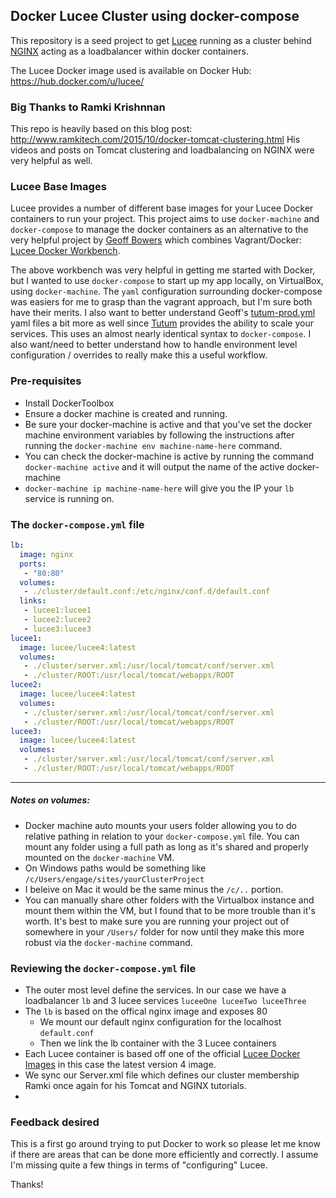 ## Docker Lucee Cluster using docker-compose

This repository is a seed project to get [Lucee](http://lucee.org/) running as a cluster behind [NGINX](https://www.nginx.com/) acting as a loadbalancer within docker containers.

The Lucee Docker image used is available on Docker Hub: https://hub.docker.com/u/lucee/

### Big Thanks to Ramki Krishnnan
This repo is heavily based on this blog post: http://www.ramkitech.com/2015/10/docker-tomcat-clustering.html His videos and posts on Tomcat clustering and loadbalancing on NGINX were very helpful as well.

### Lucee Base Images
Lucee provides a number of different base images for your Lucee Docker containers to run your project. This project aims to use `docker-machine` and `docker-compose` to manage the docker containers as an alternative to the very helpful project by [Geoff Bowers](https://github.com/modius) which combines Vagrant/Docker: [Lucee Docker Workbench](https://github.com/modius/lucee-docker-workbench).

The above workbench was very helpful in getting me started with Docker, but I wanted to use `docker-compose` to start up my app locally, on VirtualBox, using `docker-machine`. The `yaml` configuration surrounding docker-compose was easiers for me to grasp than the vagrant approach, but I'm sure both have their merits. I also want to better understand Geoff's [tutum-prod.yml](https://github.com/modius/lucee-docker-workbench/blob/master/tutum-prod.yml) yaml files a bit more as well since [Tutum](http://tutum.co/) provides the ability to scale your services. This uses an almost nearly identical syntax to `docker-compose`. I also want/need to better understand how to handle environment level configuration / overrides to really make this a useful workflow.

### Pre-requisites

* Install DockerToolbox
* Ensure a docker machine is created and running.
* Be sure your docker-machine is active and that you've set the docker machine environment variables by following the instructions after running the `docker-machine env machine-name-here` command.
* You can check the docker-machine is active by running the command `docker-machine active` and it will output the name of the active docker-machine
* `docker-machine ip machine-name-here` will give you the IP your `lb` service is running on.

### The `docker-compose.yml` file
```yaml
lb:
  image: nginx
  ports:
   - "80:80"
  volumes:
   - ./cluster/default.conf:/etc/nginx/conf.d/default.conf
  links:
   - lucee1:lucee1
   - lucee2:lucee2
   - lucee3:lucee3
lucee1:
  image: lucee/lucee4:latest
  volumes:
   - ./cluster/server.xml:/usr/local/tomcat/conf/server.xml
   - ./cluster/ROOT:/usr/local/tomcat/webapps/ROOT
lucee2:
  image: lucee/lucee4:latest
  volumes:
   - ./cluster/server.xml:/usr/local/tomcat/conf/server.xml
   - ./cluster/ROOT:/usr/local/tomcat/webapps/ROOT
lucee3:
  image: lucee/lucee4:latest
  volumes:
   - ./cluster/server.xml:/usr/local/tomcat/conf/server.xml
   - ./cluster/ROOT:/usr/local/tomcat/webapps/ROOT

```

***
##### Notes on volumes: 
* Docker machine auto mounts your users folder allowing you to do relative pathing in relation to your `docker-compose.yml` file. You can mount any folder using a full path as long as it's shared and properly mounted on the `docker-machine` VM. 
* On Windows paths would be something like `/c/Users/engage/sites/yourClusterProject` 
* I beleive on Mac it would be the same minus the `/c/..` portion. 
* You can manually share other folders with the Virtualbox instance and mount them within the VM, but I found that to be more trouble than it's worth. It's best to make sure you are running your project out of somewhere in your `/Users/` folder for now until they make this more robust via the `docker-machine` command.

### Reviewing the `docker-compose.yml` file
* The outer most level define the services. In our case we have a loadbalancer `lb` and 3 lucee services `luceeOne luceeTwo luceeThree`
* The `lb` is based on the offical nginx image and exposes 80
	* We mount our default nginx configuration for the localhost `default.conf`
	* Then we link the lb container with the 3 Lucee containers
* Each Lucee container is based off one of the official [Lucee Docker Images](https://hub.docker.com/u/lucee/) in this case the latest version 4 image.
* We sync our Server.xml file which defines our cluster membership Ramki once again for his Tomcat and NGINX tutorials.
*

### Feedback desired
This is a first go around trying to put Docker to work so please let me know if there are areas that can be done more efficiently and correctly. I assume I'm missing quite a few things in terms of "configuring" Lucee.

Thanks!
